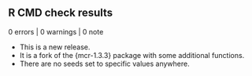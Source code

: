## R CMD check results

0 errors | 0 warnings | 0 note

* This is a new release.
* It is a fork of the {mcr-1.3.3} package with some additional functions.
* There are no seeds set to specific values anywhere. 
